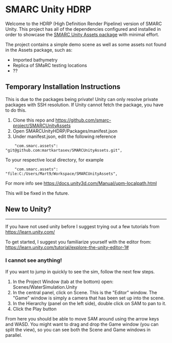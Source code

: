 # SMARC Unity HDRP

Welcome to the HDRP (High Definition Render Pipeline) version of SMARC Unity.
This project has all of the dependencies configured and installed in order to showcase the [SMARC Unity Assets package](https://github.com/smarc-project/SMARCUnityAssets) with minimal effort.

The project contains a simple demo scene as well as some assets not found in the Assets package, such as:
* Imported bathymetry
* Replica of SMaRC testing locations
* ??

## Temporary Installation Instructions

This is due to the packages being private! Unity can only resolve private packages with SSH resolution. If Unity cannot fetch the package, you have to do this.

1. Clone this repo and https://github.com/smarc-project/SMARCUnityAssets
2. Open SMARCUnityHDRP/Packages/manifest.json
3. Under manifest.json, edit the following reference

```
    "com.smarc.assets": "git@github.com:martkartasev/SMARCUnityAssets.git",
```

To your respective local directory, for example

```
    "com.smarc.assets": "file:C:/Users/Mart9/Workspace/SMARCUnityAssets",
```
For more info see https://docs.unity3d.com/Manual/upm-localpath.html

This will be fixed in the future.


## New to Unity?

------

If you have not used unity before I suggest trying out a few tutorials from https://learn.unity.com/

To get started, I suggest you familiarize yourself with the editor from: https://learn.unity.com/tutorial/explore-the-unity-editor-1#

### I cannot see anything!

If you want to jump in quickly to see the sim, follow the next few steps.

1. In the Project Window (tab at the bottom) open: Scenes/WaterSimulation.Unity
2. In the central panel, click on Scene. This is the "Editor" window. The "Game" window is simply a camera that has been set up into the scene.
3. In the Hierarchy (panel on the left side), double click on SAM to pan to it.
4. Click the Play button

From here you should be able to move SAM around using the arrow keys and WASD. You might want to drag and drop the Game window (you can split the view), so you can see both the Scene and Game windows in parallel.
